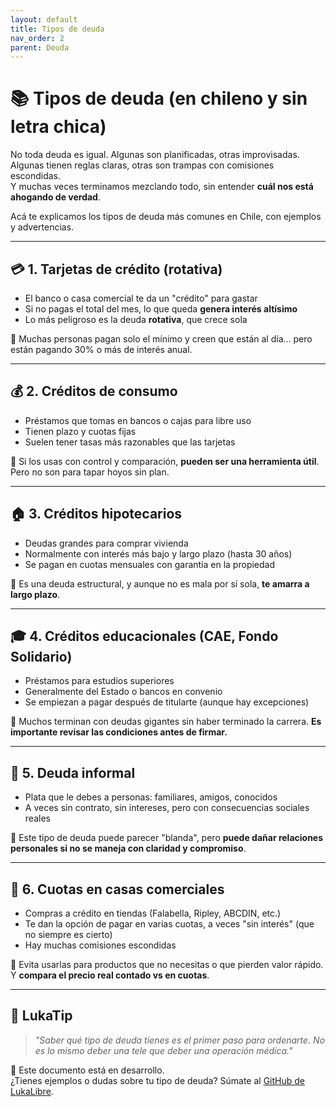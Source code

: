 ```yaml
---
layout: default
title: Tipos de deuda
nav_order: 2
parent: Deuda
---
```


# 📚 Tipos de deuda (en chileno y sin letra chica)

No toda deuda es igual. Algunas son planificadas, otras improvisadas.  
Algunas tienen reglas claras, otras son trampas con comisiones escondidas.  
Y muchas veces terminamos mezclando todo, sin entender **cuál nos está ahogando de verdad**.

Acá te explicamos los tipos de deuda más comunes en Chile, con ejemplos y advertencias.

---

## 💳 1. Tarjetas de crédito (rotativa)

- El banco o casa comercial te da un "crédito" para gastar
- Si no pagas el total del mes, lo que queda **genera interés altísimo**
- Lo más peligroso es la deuda **rotativa**, que crece sola

🧠 Muchas personas pagan solo el mínimo y creen que están al día… pero están pagando 30% o más de interés anual.

---

## 💰 2. Créditos de consumo

- Préstamos que tomas en bancos o cajas para libre uso
- Tienen plazo y cuotas fijas
- Suelen tener tasas más razonables que las tarjetas

🧠 Si los usas con control y comparación, **pueden ser una herramienta útil**. Pero no son para tapar hoyos sin plan.

---

## 🏠 3. Créditos hipotecarios

- Deudas grandes para comprar vivienda
- Normalmente con interés más bajo y largo plazo (hasta 30 años)
- Se pagan en cuotas mensuales con garantía en la propiedad

🧠 Es una deuda estructural, y aunque no es mala por sí sola, **te amarra a largo plazo**.

---

## 🎓 4. Créditos educacionales (CAE, Fondo Solidario)

- Préstamos para estudios superiores
- Generalmente del Estado o bancos en convenio
- Se empiezan a pagar después de titularte (aunque hay excepciones)

🧠 Muchos terminan con deudas gigantes sin haber terminado la carrera. **Es importante revisar las condiciones antes de firmar.**

---

## 🧾 5. Deuda informal

- Plata que le debes a personas: familiares, amigos, conocidos
- A veces sin contrato, sin intereses, pero con consecuencias sociales reales

🧠 Este tipo de deuda puede parecer "blanda", pero **puede dañar relaciones personales si no se maneja con claridad y compromiso**.

---

## 🏬 6. Cuotas en casas comerciales

- Compras a crédito en tiendas (Falabella, Ripley, ABCDIN, etc.)
- Te dan la opción de pagar en varias cuotas, a veces "sin interés" (que no siempre es cierto)
- Hay muchas comisiones escondidas

🧠 Evita usarlas para productos que no necesitas o que pierden valor rápido. Y **compara el precio real contado vs en cuotas**.

---

## 🧠 LukaTip

> *"Saber qué tipo de deuda tienes es el primer paso para ordenarte. No es lo mismo deber una tele que deber una operación médica."*

📌 Este documento está en desarrollo.  
¿Tienes ejemplos o dudas sobre tu tipo de deuda? Súmate al [GitHub de LukaLibre](https://github.com/tuusuario/lukalibre).
